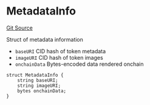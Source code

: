 # MetadataInfo
[Git Source](https://github.com/fxhash/fxhash-evm-contracts/blob/686a75b6e028ec629d05b5b60596a8ee209b77b5/src/lib/Structs.sol)

Struct of metadata information
- `baseURI` CID hash of token metadata
- `imageURI` CID hash of token images
- `onchainData` Bytes-encoded data rendered onchain


```solidity
struct MetadataInfo {
    string baseURI;
    string imageURI;
    bytes onchainData;
}
```

